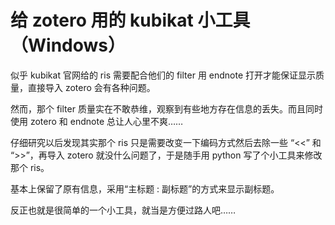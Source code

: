 # 给 zotero 用的 kubikat 小工具（Windows）
似乎 kubikat 官网给的 ris 需要配合他们的 filter 用 endnote 打开才能保证显示质量，直接导入 zotero 会有各种问题。

然而，那个 filter 质量实在不敢恭维，观察到有些地方存在信息的丢失。而且同时使用 zotero 和 endnote 总让人心里不爽……

仔细研究以后发现其实那个 ris 只是需要改变一下编码方式然后去除一些 “<<” 和 “>>”，再导入 zotero 就没什么问题了，于是随手用 python 写了个小工具来修改那个 ris。

基本上保留了原有信息，采用“主标题 : 副标题”的方式来显示副标题。

反正也就是很简单的一个小工具，就当是方便过路人吧……
